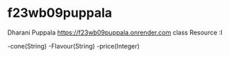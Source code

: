 # f23wb09puppala
Dharani Puppala
https://f23wb09puppala.onrender.com
class Resource :I

-cone(String)
-Flavour(String)
-price(Integer)
